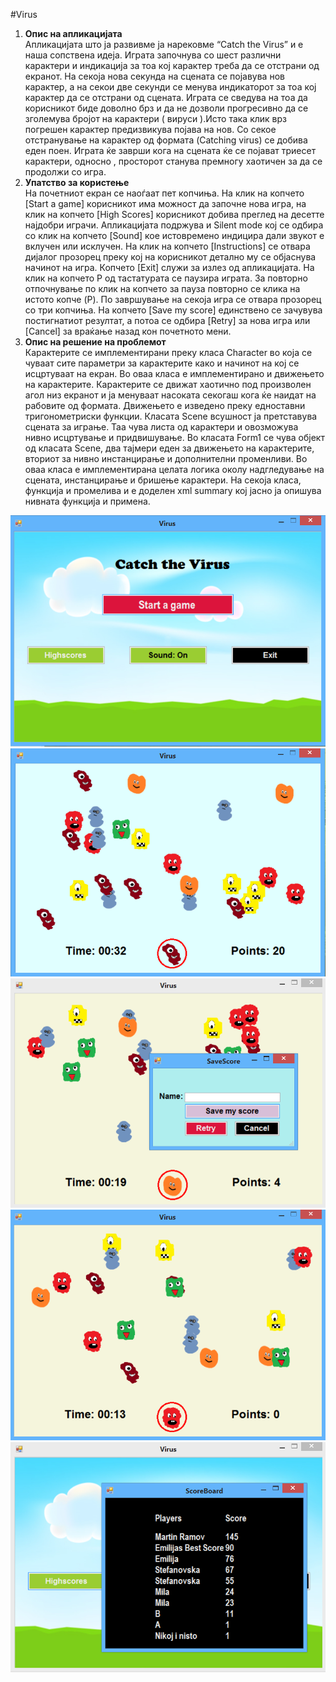 #Virus
<ol>
<li style="font-color:gray"><strong>Опис на апликацијата</strong></li>
Апликацијата што ја развивме ја нарековме “Catch the Virus” и е наша сопствена идеја. Играта започнува со шест различни карактери и индикација за тоа кој карактер треба да се отстрани од екранот. На секоја нова секунда на сцената се појавува нов карактер, а на секои две секунди се менува индикаторот за тоа кој карактер да се отстрани од сцената. Играта се сведува на тоа да корисникот биде доволно брз и да не дозволи прогресивно да се зголемува бројот на карактери ( вируси ).Исто така клик врз погрешен карактер предизвикува појава на нов. Со секое отстранување на карактер од формата (Catching virus) се добива еден поен.  Играта ќе заврши кога на сцената ќе се појават триесет карактери, односно , просторот станува премногу хаотичен за да се продолжи со игра.

<li><strong>Упатство за користење</strong></li>
На почетниот екран се наоѓаат пет копчиња. На клик на копчето [Start a game]      корисникот има можност да започне нова игра, на клик на копчето [High Scores] корисникот добива преглед на десетте најдобри играчи. Апликацијата подржува и Silent mode кој се одбира со клик на копчето [Sound] кое истовремено индицира дали звукот е вклучен или исклучен. На клик на копчето [Instructions] се отвара дијалог прозорец преку кој на корисникот детално му се објаснува начинот на игра. Копчето [Еxit] служи за излез од апликацијата. На клик на копчето P од тастатурата се паузира играта. За повторно отпочнување по клик на копчето за пауза повторно се клика на истото копче (P).
По завршување на секоја игра се отвара прозорец со три копчиња. На копчето [Save my score] единствено се зачувува постигнатиот резултат, а потоа се одбира [Retry] за нова игра или [Cancel] за враќање назад кон почетното мени.

<li><strong>Опис на решение на проблемот</strong></li>
Карактерите се имплементирани преку класа Character во која се чуваат сите параметри за карактерите како и начинот на кој се исцртуваат на екран. Во оваа класа е имплементирано и движењето на карактерите. Карактерите се движат хаотично под произволен агол низ екранот и ја менуваат насоката секогаш кога ќе наидат на рабовите од формата. Движењето е изведено преку едноставни тригонометриски функции.
Класата Scene всушност ја претставува сцената за играње. Таа чува листа од карактери и овозможува нивно исцртување и придвишување.
Во класата Form1 се чува објект од класата Scene, два тајмери  еден за движењето на карактерите, вториот за нивно инстанцирање и дополнителни променливи. Во оваа класа е имплементирана целата логика околу надгледување на сцената, инстанцирање и бришење карактери.
На секоја класа, функција и промелива и е доделен xml summary  кој јасно ја опишува нивната функција и примена.
</ol>
<p align="center">
  <img src="Screenshots\Pocetno meni.png"/>
  <img src="Screenshots\colorchange.png"/>
  <img src="Screenshots\ending dialog.png"/>
  <img src="Screenshots\igra.png"/>
  <img src="Screenshots\score board.png"/>
</p>
